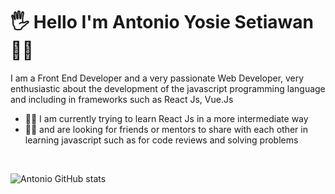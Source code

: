 # 🖐️ Hello I'm Antonio Yosie Setiawan 👨‍💻

<p>I am a Front End Developer and a very passionate Web Developer, very enthusiastic about the development of the javascript programming language and including in frameworks such as React Js, Vue.Js</p>

<ul>
    <li>👨‍💻 I am currently trying to learn React Js in a more intermediate way</li>
    <li>🙋‍♂️ and are looking for friends or mentors to share with each other in learning javascript such as for code reviews and solving problems</li>
</ul>
<br>

![Antonio GitHub stats](https://github-readme-stats.vercel.app/api?username=yosisetiawan&show_icons=true&theme=radical)